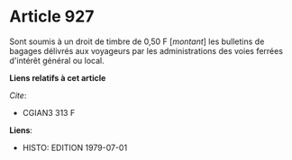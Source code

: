 # Article 927

Sont soumis à un droit de timbre de 0,50 F [*montant*] les bulletins de bagages délivrés aux voyageurs par les
administrations des voies ferrées d'intérêt général ou local.

**Liens relatifs à cet article**

_Cite_:

  - CGIAN3 313 F

**Liens**:

  - HISTO: EDITION 1979-07-01
